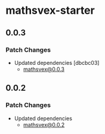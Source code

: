 # mathsvex-starter

## 0.0.3

### Patch Changes

- Updated dependencies [dbcbc03]
  - mathsvex@0.0.3

## 0.0.2

### Patch Changes

- Updated dependencies
  - mathsvex@0.0.2
